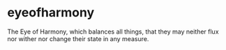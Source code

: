 # eyeofharmony
The Eye of Harmony, which balances all things, that they may neither flux nor wither nor change their state in any measure.
